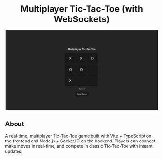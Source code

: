 <div align="center">
<h1> Multiplayer Tic-Tac-Toe (with WebSockets)</h1>
</div>
<div align="center">
 <img src="https://github.com/PatrickPachacz/tictactoe-game/blob/master/public/tictactoe.png?raw=true"  width="500px"/>
</div>

<h2>About</h2>
<p>A real-time, multiplayer Tic-Tac-Toe game built with Vite + TypeScript on the frontend and Node.js + Socket.IO on the backend. Players can connect, make moves in real-time, and compete in classic Tic-Tac-Toe with instant updates.</p>
